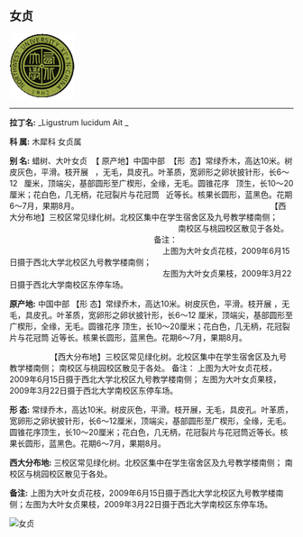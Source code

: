 ## 女贞

![西北大学校园网络植物志](../JPG/nwu.gif)

---

**拉丁名:**  _Ligustrum lucidum Ait _

**科 属:** 木犀科 女贞属

**别 名:** 蜡树、大叶女贞
 【 原产地】中国中部
 【形  态】常绿乔木，高达10米。树皮灰色，平滑。枝开展 
  ，无毛，具皮孔。叶革质，宽卵形之卵状披针形，长6～12
  厘米，顶端尖，基部圆形至广楔形，全缘，无毛。圆锥花序
  顶生，长10～20厘米；花白色，几无柄，花冠裂片与花冠筒
  近等长。核果长圆形，蓝黑色。花期6～7月，果期8月。 
  
　
　
　
　
                                                                 【西大分布地】三校区常见绿化树。北校区集中在学生宿舍区及九号教学楼南侧；
                                                                            南校区与桃园校区散见于各处。
                                                                 备注：
                                                                     上图为大叶女贞花枝，2009年6月15日摄于西北大学北校区九号教学楼南侧；
                                                                     左图为大叶女贞果枝，2009年3月22日摄于西北大学南校区东停车场。

**原产地:** 中国中部
【形 态】常绿乔木，高达10米。树皮灰色，平滑。枝开展 
 ，无毛，具皮孔。叶革质，宽卵形之卵状披针形，长6～12
厘米，顶端尖，基部圆形至广楔形，全缘，无毛。圆锥花序
顶生，长10～20厘米；花白色，几无柄，花冠裂片与花冠筒
 近等长。核果长圆形，蓝黑色。花期6～7月，果期8月。 
 
　
　
　
　
 【西大分布地】三校区常见绿化树。北校区集中在学生宿舍区及九号教学楼南侧；
 南校区与桃园校区散见于各处。
 备注：
 上图为大叶女贞花枝，2009年6月15日摄于西北大学北校区九号教学楼南侧；
 左图为大叶女贞果枝，2009年3月22日摄于西北大学南校区东停车场。

**形  态:** 常绿乔木，高达10米。树皮灰色，平滑。枝开展，无毛，具皮孔。叶革质，宽卵形之卵状披针形，长6～12厘米，顶端尖，基部圆形至广楔形，全缘，无毛。圆锥花序顶生，长10～20厘米；花白色，几无柄，花冠裂片与花冠筒近等长。核果长圆形，蓝黑色。花期6～7月，果期8月。　　　　

**西大分布地:** 三校区常见绿化树。北校区集中在学生宿舍区及九号教学楼南侧； 南校区与桃园校区散见于各处。 

**备注:** 上图为大叶女贞花枝，2009年6月15日摄于西北大学北校区九号教学楼南侧；左图为大叶女贞果枝，2009年3月22日摄于西北大学南校区东停车场。

![女贞]() 

